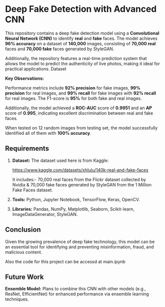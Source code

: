 # Deep Fake Detection with Advanced CNN

This repository contains a deep fake detection model using a **Convolutional Neural Network (CNN)** to identify **real** and **fake** faces. The model achieves **96% accuracy** on a dataset of **140,000** images, consisting of **70,000 real** faces and **70,000 fake** faces generated by StyleGAN.

Additionally, the repository features a real-time prediction system that allows the model to predict the authenticity of live photos, making it ideal for practical applications.
Dataset

**Key Observations:** 

Performance metrics include **92% precision** for fake images, **99% precision** for real images, and **99% recall** for fake images with **92% recall** for real images. The F1-score is **95%** for both fake and real images. 

Additionally, the model achieved a **ROC-AUC** score of **0.9951** and an **AP** score of **0.995**, indicating excellent discrimination between real and fake faces. 

When tested on 12 random images from testing set, the model successfully identified all of them with **100% accuracy**.

## Requirements

1. **Dataset:**
The dataset used here is from Kaggle:

   https://www.kaggle.com/datasets/xhlulu/140k-real-and-fake-faces

   It includes:-
70,000 real faces from the Flickr dataset collected by Nvidia &
70,000 fake faces generated by StyleGAN from the 1 Million Fake Faces dataset.

2. **Tools:** Python, Jupyter Notebook, TensorFlow, Keras, OpenCV.
3. **Libraries:** Pandas, NumPy, Matplotlib, Seaborn, Scikit-learn, ImageDataGenerator, StyleGAN.

## Conclusion
Given the growing prevalence of deep fake technology, this model can be an essential tool for identifying and preventing misinformation, fraud, and malicious content.

Also the code for this project can be accessd at main.ipynb

## Future Work

**Ensemble Model:** Plans to combine this CNN with other models (e.g., ResNet, EfficientNet) for enhanced performance via ensemble learning techniques.
